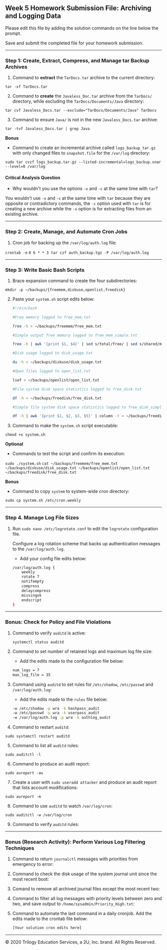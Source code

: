 ## Week 5 Homework Submission File: Archiving and Logging Data

Please edit this file by adding the solution commands on the line below the prompt.

Save and submit the completed file for your homework submission.

---

### Step 1: Create, Extract, Compress, and Manage tar Backup Archives

1. Command to **extract** the `TarDocs.tar` archive to the current directory: 

`tar -xf TarDocs.tar` 

2. Command to **create** the `Javaless_Doc.tar` archive from the `TarDocs/` directory, while excluding the `TarDocs/Documents/Java` directory: 

`tar cvf Javaless_Docs.tar --exclude="TarDocs/Documents/Java" TarDocs`

3. Command to ensure `Java/` is not in the new `Javaless_Docs.tar` archive: 

`tar -tvf Javaless_Docs.tar | grep Java`

**Bonus** 
- Command to create an incremental archive called `logs_backup_tar.gz` with only changed files to `snapshot.file` for the `/var/log` directory:

`sudo tar cvzf logs_backup.tar.gz --listed-incremental=logs_backup.snar --level=0 /var/log`

#### Critical Analysis Question

- Why wouldn't you use the options `-x` and `-c` at the same time with `tar`?

You wouldn't use `-x` and `-c` at the same time with `tar` because they are opposite or contradictory commands, the `-c` option used with `tar` is for creating a new archive while the `-x` option is for extracting files from an existing archive.

---

### Step 2: Create, Manage, and Automate Cron Jobs

1. Cron job for backing up the `/var/log/auth.log` file: 

`crontab -e`
`0 6 * * 3 tar czf auth_backup.tgz -P /var/log/auth.log`

---

### Step 3: Write Basic Bash Scripts

1. Brace expansion command to create the four subdirectories: 

`mkdir -p ~/backups/{freemem,diskuse,openlist,freedisk}`

2. Paste your `system.sh` script edits below:

    ```bash
    #!/bin/bash
    
    #Free memory logged to free_mem.txt
    
    free -h > ~/backups/freemem/free_mem.txt
    
    #Simple output free memory logged to free_mem_simple.txt

    free -h | awk '{print $1, $4}' | sed s/total/free/ | sed s/shared/memory/ > ~/backups/freemem/free_mem_simple.txt

    #Disk usage logged to disk_usage.txt

    du -h > ~/backups/diskuse/disk_usage.txt

    #Open files logged to open_list.txt

    lsof > ~/backups/openlist/open_list.txt

    #File system disk space statistics logged to free_disk.txt

    df -h > ~/backups/freedisk/free_disk.txt

    #Simple file system disk space statistics logged to free_disk_simple.txt

    df -h | awk '{print $1, $2, $3, $5}' | column -t > ~/backups/freedisk/free_disk_simple.txt

    ```

3. Command to make the `system.sh` script executable:

`chmod +x system.sh`

**Optional**
- Commands to test the script and confirm its execution:

`sudo ./system.sh`
`cat ~/backups/freemem/free_mem.txt ~/backups/diskuse/disk_usage.txt ~/backups/openlist/open_list.txt ~/backups/freedisk/free_disk.txt`

**Bonus**
- Command to copy `system` to system-wide cron directory:

`sudo cp system.sh /etc/cron.weekly`

---

### Step 4. Manage Log File Sizes
 
1. Run `sudo nano /etc/logrotate.conf` to edit the `logrotate` configuration file. 

    Configure a log rotation scheme that backs up authentication messages to the `/var/log/auth.log`.

    - Add your config file edits below:

    ```bash
    /var/log/auth.log {
        weekly
        rotate 7
        notifempty
        compress
        delaycompress
        missingok
        endscript
    }
    ```
---

### Bonus: Check for Policy and File Violations

1. Command to verify `auditd` is active:

    `systemctl status auditd`

2. Command to set number of retained logs and maximum log file size:

    - Add the edits made to the configuration file below:

    ```bash
    num_logs = 7
    max_log_file = 35
    ```

3. Command using `auditd` to set rules for `/etc/shadow`, `/etc/passwd` and `/var/log/auth.log`:


    - Add the edits made to the `rules` file below:

    ```bash
    -w /etc/shadow -p wra -k hashpass_audit
    -w /etc/passwd -p wra -k userpass_audit
    -w /var/log/auth.log -p wra -k authlog_audit
    ```

4. Command to restart `auditd`:

`sudo systemctl restart auditd`

5. Command to list all `auditd` rules:

`sudo auditctl -l`

6. Command to produce an audit report:

`sudo aureport -au`

7. Create a user with `sudo useradd attacker` and produce an audit report that lists account modifications:

`sudo aureport -m`

8. Command to use `auditd` to watch `/var/log/cron`:

`sudo auditctl -w /var/log/cron`

9. Command to verify `auditd` rules:

---

### Bonus (Research Activity): Perform Various Log Filtering Techniques

1. Command to return `journalctl` messages with priorities from emergency to error:

1. Command to check the disk usage of the system journal unit since the most recent boot:

1. Comand to remove all archived journal files except the most recent two:


1. Command to filter all log messages with priority levels between zero and two, and save output to `/home/sysadmin/Priority_High.txt`:

1. Command to automate the last command in a daily cronjob. Add the edits made to the crontab file below:

    ```bash
    [Your solution cron edits here]
    ```

---
© 2020 Trilogy Education Services, a 2U, Inc. brand. All Rights Reserved.
